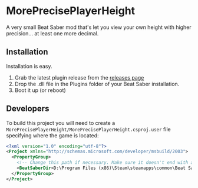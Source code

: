# MorePrecisePlayerHeight
A very small Beat Saber mod that's let you view your own height with higher precision... at least one more decimal.

## Installation
Installation is easy.
1. Grab the latest plugin release from the [releases page](https://github.com/ErisApps/MorePrecisePlayerHeight/releases)
2. Drop the .dll file in the Plugins folder of your Beat Saber installation.
3. Boot it up (or reboot)

## Developers
To build this project you will need to create a `MorePrecisePlayerHeight/MorePrecisePlayerHeight.csproj.user` file specifying where the game is located:

```xml
<?xml version="1.0" encoding="utf-8"?>
<Project xmlns="http://schemas.microsoft.com/developer/msbuild/2003">
  <PropertyGroup>
    <!-- Change this path if necessary. Make sure it doesn't end with a backslash. -->
    <BeatSaberDir>D:\Program Files (x86)\Steam\steamapps\common\Beat Saber</BeatSaberDir>
  </PropertyGroup>
</Project>
```
